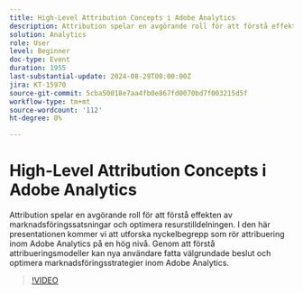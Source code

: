 ```yaml
---
title: High-Level Attribution Concepts i Adobe Analytics
description: Attribution spelar en avgörande roll för att förstå effekten av marknadsföringssatsningar och optimera resurstilldelningen. I den här presentationen kommer vi att utforska nyckelbegrepp som rör attribuering inom Adobe Analytics på en hög nivå. Genom att förstå attribueringsmodeller kan nya användare fatta välgrundade beslut och optimera marknadsföringsstrategier inom Adobe Analytics.
solution: Analytics
role: User
level: Beginner
doc-type: Event
duration: 1955
last-substantial-update: 2024-08-29T00:00:00Z
jira: KT-15970
source-git-commit: 5cba50018e7aa4fb0e867fd0070bd7f003215d5f
workflow-type: tm+mt
source-wordcount: '112'
ht-degree: 0%

---
```



# High-Level Attribution Concepts i Adobe Analytics

Attribution spelar en avgörande roll för att förstå effekten av marknadsföringssatsningar och optimera resurstilldelningen. I den här presentationen kommer vi att utforska nyckelbegrepp som rör attribuering inom Adobe Analytics på en hög nivå. Genom att förstå attribueringsmodeller kan nya användare fatta välgrundade beslut och optimera marknadsföringsstrategier inom Adobe Analytics.

>[!VIDEO](https://video.tv.adobe.com/v/3432742/?learn=on)
